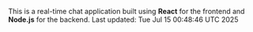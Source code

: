 This is a real-time chat application built using **React** for the frontend and **Node.js** for the backend.
Last updated: Tue Jul 15 00:48:46 UTC 2025
